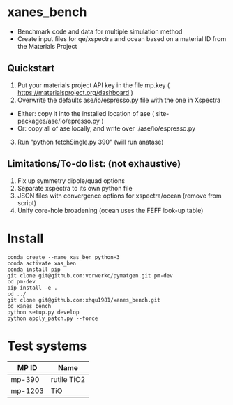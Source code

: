 # xanes_bench
- Benchmark code and data for multiple simulation method
- Create input files for qe/xspectra and ocean based on a material ID from the Materials Project

## Quickstart
1. Put your materials project API key in the file mp.key ( https://materialsproject.org/dashboard )
2. Overwrite the defaults ase/io/espresso.py file with the one in Xspectra
  - Either: copy it into the installed location of ase ( site-packages/ase/io/epresso.py )
  - Or: copy all of ase locally, and write over ./ase/io/espresso.py
3. Run "python fetchSingle.py 390" (will run anatase)


## Limitations/To-do list: (not exhaustive)
1. Fix up symmetry dipole/quad options
2. Separate xspectra to its own python file
3. JSON files with convergence options for xspectra/ocean (remove from script)
4. Unify core-hole broadening (ocean uses the FEFF look-up table)


# Install
```console
conda create --name xas_ben python=3
conda activate xas_ben
conda install pip
git clone git@github.com:vorwerkc/pymatgen.git pm-dev
cd pm-dev
pip install -e .
cd ../
git clone git@github.com:xhqu1981/xanes_bench.git
cd xanes_bench
python setup.py develop
python apply_patch.py --force
```
# Test systems
| MP ID | Name |
|---------|---------|
|mp-390 | rutile TiO2|
|mp-1203 | TiO |
